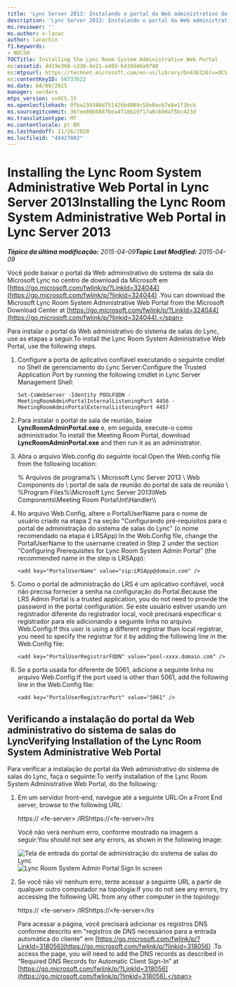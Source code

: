 ```yaml
---
title: 'Lync Server 2013: Instalando o portal da Web administrativo do sistema de salas do Lync'
description: 'Lync Server 2013: Instalando o portal da Web administrativo do sistema de salas do Lync.'
ms.reviewer: ''
ms.author: v-lanac
author: lanachin
f1.keywords:
- NOCSH
TOCTitle: Installing the Lync Room System Administrative Web Portal
ms:assetid: dd19e368-c338-4e21-a40d-6439d46a9748
ms:mtpsurl: https://technet.microsoft.com/en-us/library/Dn436326(v=OCS.15)
ms:contentKeyID: 56737622
ms.date: 04/09/2015
manager: serdars
mtps_version: v=OCS.15
ms.openlocfilehash: 0fba239346d75142bb4009c58e0ac67e8e1f3bcb
ms.sourcegitcommit: 36fee89bb887bea4f18b19f17a8c69daf5bc423d
ms.translationtype: MT
ms.contentlocale: pt-BR
ms.lasthandoff: 11/26/2020
ms.locfileid: "49427002"
---
```

# <a name="installing-the-lync-room-system-administrative-web-portal-in-lync-server-2013"></a><span data-ttu-id="99325-103">Installing the Lync Room System Administrative Web Portal in Lync Server 2013</span><span class="sxs-lookup"><span data-stu-id="99325-103">Installing the Lync Room System Administrative Web Portal in Lync Server 2013</span></span>

<div data-xmlns="http://www.w3.org/1999/xhtml">

<div class="topic" data-xmlns="http://www.w3.org/1999/xhtml" data-msxsl="urn:schemas-microsoft-com:xslt" data-cs="https://msdn.microsoft.com/">

<div data-asp="https://msdn2.microsoft.com/asp">



</div>

<div id="mainSection">

<div id="mainBody"><span data-ttu-id="99325-104">

<span> </span></span><span class="sxs-lookup"><span data-stu-id="99325-104">

<span> </span></span></span>

<span data-ttu-id="99325-105">_**Tópico da última modificação:** 2015-04-09_</span><span class="sxs-lookup"><span data-stu-id="99325-105">_**Topic Last Modified:** 2015-04-09_</span></span>

<span data-ttu-id="99325-106">Você pode baixar o portal da Web administrativo do sistema de sala do Microsoft Lync no centro de download da Microsoft em [https://go.microsoft.com/fwlink/p/?LinkId=324044](https://go.microsoft.com/fwlink/p/?linkid=324044) .</span><span class="sxs-lookup"><span data-stu-id="99325-106">You can download the Microsoft Lync Room System Administrative Web Portal from the Microsoft Download Center at [https://go.microsoft.com/fwlink/p/?LinkId=324044](https://go.microsoft.com/fwlink/p/?linkid=324044).</span></span>

<span data-ttu-id="99325-107">Para instalar o portal da Web administrativo do sistema de salas do Lync, use as etapas a seguir.</span><span class="sxs-lookup"><span data-stu-id="99325-107">To install the Lync Room System Administrative Web Portal, use the following steps.</span></span>

1.  <span data-ttu-id="99325-108">Configure a porta de aplicativo confiável executando o seguinte cmdlet no Shell de gerenciamento do Lync Server:</span><span class="sxs-lookup"><span data-stu-id="99325-108">Configure the Trusted Application Port by running the following cmdlet in Lync Server Management Shell:</span></span>
    
        Set-CsWebServer -Identity POOLFQDN -MeetingRoomAdminPortalInternalListeningPort 4456 -MeetingRoomAdminPortalExternalListeningPort 4457

2.  <span data-ttu-id="99325-109">Para instalar o portal de sala de reunião, baixe **LyncRoomAdminPortal.exe** e, em seguida, execute-o como administrador.</span><span class="sxs-lookup"><span data-stu-id="99325-109">To install the Meeting Room Portal, download **LyncRoomAdminPortal.exe** and then run it as an administrator.</span></span>

3.  <span data-ttu-id="99325-110">Abra o arquivo Web.config do seguinte local:</span><span class="sxs-lookup"><span data-stu-id="99325-110">Open the Web.config file from the following location:</span></span>
    
    <span data-ttu-id="99325-111">% Arquivos de programa% \\ Microsoft Lync Server 2013 \\ Web Components do \\ portal de sala de reunião do portal de sala de reunião \\ </span><span class="sxs-lookup"><span data-stu-id="99325-111">%Program Files%\\Microsoft Lync Server 2013\\Web Components\\Meeting Room Portal\\Int\\Handler</span></span>\\\\

4.  <span data-ttu-id="99325-112">No arquivo Web.Config, altere o PortalUserName para o nome de usuário criado na etapa 2 na seção "Configurando pré-requisitos para o portal de administração do sistema de salas do Lync" (o nome recomendado na etapa é LRSApp):</span><span class="sxs-lookup"><span data-stu-id="99325-112">In the Web.Config file, change the PortalUserName to the username created in Step 2 under the section “Configuring Prerequisites for Lync Room System Admin Portal” (the recommended name in the step is LRSApp):</span></span>
    
        <add key="PortalUserName" value="sip:LRSApp@domain.com" />

5.  <span data-ttu-id="99325-113">Como o portal de administração do LRS é um aplicativo confiável, você não precisa fornecer a senha na configuração do Portal.</span><span class="sxs-lookup"><span data-stu-id="99325-113">Because the LRS Admin Portal is a trusted application, you do not need to provide the password in the portal configuration.</span></span> <span data-ttu-id="99325-114">Se este usuário estiver usando um registrador diferente do registrador local, você precisará especificar o registrador para ele adicionando a seguinte linha no arquivo Web.Config:</span><span class="sxs-lookup"><span data-stu-id="99325-114">If this user is using a different registrar than local registrar, you need to specify the registrar for it by adding the following line in the Web.Config file:</span></span>
    
        <add key="PortalUserRegistrarFQDN" value="pool-xxxx.domain.com" />

6.  <span data-ttu-id="99325-115">Se a porta usada for diferente de 5061, adicione a seguinte linha no arquivo Web.Config:</span><span class="sxs-lookup"><span data-stu-id="99325-115">If the port used is other than 5061, add the following line in the Web.Config file:</span></span>
    
        <add key="PortalUserRegistrarPort" value="5061" />

<div>

## <a name="verifying-installation-of-the-lync-room-system-administrative-web-portal"></a><span data-ttu-id="99325-116">Verificando a instalação do portal da Web administrativo do sistema de salas do Lync</span><span class="sxs-lookup"><span data-stu-id="99325-116">Verifying Installation of the Lync Room System Administrative Web Portal</span></span>

<span data-ttu-id="99325-117">Para verificar a instalação do portal da Web administrativo do sistema de salas do Lync, faça o seguinte:</span><span class="sxs-lookup"><span data-stu-id="99325-117">To verify installation of the Lync Room System Administrative Web Portal, do the following:</span></span>


1.  <span data-ttu-id="99325-118">Em um servidor front-end, navegue até a seguinte URL:</span><span class="sxs-lookup"><span data-stu-id="99325-118">On a Front End server, browse to the following URL:</span></span>
    
    <span data-ttu-id="99325-119"> https:// \<fe-server\> /lRS</span><span class="sxs-lookup"><span data-stu-id="99325-119">https://\<fe-server\>/lrs</span></span>
    
    <span data-ttu-id="99325-120">Você não verá nenhum erro, conforme mostrado na imagem a seguir:</span><span class="sxs-lookup"><span data-stu-id="99325-120">You should not see any errors, as shown in the following image:</span></span>
    
    <span data-ttu-id="99325-121">![Tela de entrada do portal de administração do sistema de salas do Lync](images/Dn436326.050bcf70-2f3b-46b2-9b96-ebd12679b713(OCS.15).png "Tela de entrada do portal de administração do sistema de salas do Lync")</span><span class="sxs-lookup"><span data-stu-id="99325-121">![Lync Room System Admin Portal Sign In screen](images/Dn436326.050bcf70-2f3b-46b2-9b96-ebd12679b713(OCS.15).png "Lync Room System Admin Portal Sign In screen")</span></span>

2.  <span data-ttu-id="99325-122">Se você não vir nenhum erro, tente acessar a seguinte URL a partir de qualquer outro computador na topologia:</span><span class="sxs-lookup"><span data-stu-id="99325-122">If you do not see any errors, try accessing the following URL from any other computer in the topology:</span></span>
    
    <span data-ttu-id="99325-123"> https:// \<fe-server\> /lRS</span><span class="sxs-lookup"><span data-stu-id="99325-123">https://\<fe-server\>/lrs</span></span>
    
    <span data-ttu-id="99325-124">Para acessar a página, você precisará adicionar os registros DNS conforme descrito em "registros de DNS necessários para a entrada automática do cliente" em [https://go.microsoft.com/fwlink/p/?LinkId=318056](https://go.microsoft.com/fwlink/p/?linkid=318056) .</span><span class="sxs-lookup"><span data-stu-id="99325-124">To access the page, you will need to add the DNS records as described in “Required DNS Records for Automatic Client Sign-In” at [https://go.microsoft.com/fwlink/p/?LinkId=318056](https://go.microsoft.com/fwlink/p/?linkid=318056).</span></span>

<span data-ttu-id="99325-125"></div>

</div>

<span> </span>

</div>

</div>

</span><span class="sxs-lookup"><span data-stu-id="99325-125"></div>

</div>

<span> </span>

</div>

</div>

</span></span></div>

